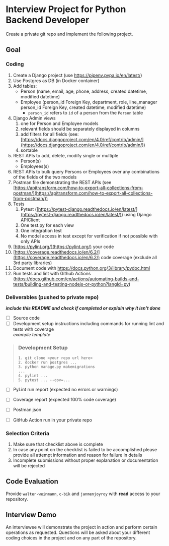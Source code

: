# Interview Project for Python Backend Developer

Create a private git repo and implement the following project.

## Goal
### Coding
1. Create a Django project (use https://pipenv.pypa.io/en/latest/)
2. Use Postgres as DB (in Docker container)
3. Add tables:
    - Person (name, email, age, phone, address, created datetime, modified datetime)
    - Employee (person_id Foreign Key, department, role, line_manager person_id Foreign Key, created datetime, modified datetime)
        - `person_id` refers to `id` of a person from the `Person` table
4. Django Admin views
    1. one for Person and Employee models
    2. relevant fields should be separately displayed in columns
    3. add filters for all fields (see: [https://docs.djangoproject.com/en/4.0/ref/contrib/admin/](https://docs.djangoproject.com/en/4.0/ref/contrib/admin/))
    4. sortable
6. REST APIs to add, delete, modify single or multiple
    - Person(s)
    - Employees(s) 
7. REST APIs to bulk query Persons or Employees over any combinations of the fields of the two models
8. Postman file demonstrating the REST APIs (see [https://apitransform.com/how-to-export-all-collections-from-postman/](https://apitransform.com/how-to-export-all-collections-from-postman/))
9. Tests
    1. Pytest ([https://pytest-django.readthedocs.io/en/latest/](https://pytest-django.readthedocs.io/en/latest/)) using Django APIClient
    2. One test.py for each view
    3. One integration test
    4. No model access in test except for verification if not possible with only APIs
11. [https://pylint.org/](https://pylint.org/) your code
12. [https://coverage.readthedocs.io/en/6.2/](https://coverage.readthedocs.io/en/6.2/) code coverage (exclude all 3rd party libraries)
13. Document code with https://docs.python.org/3/library/pydoc.html
14. Run tests and lint with Github Actions (https://docs.github.com/en/actions/automating-builds-and-tests/building-and-testing-nodejs-or-python?langId=py)

### Deliverables (pushed to private repo)
_**include this README and check if completed or explain why it isn't done**_
- [ ] Source code
- [ ] Development setup instructions including commands for running lint and tests with coverage
<br>_example template_
> ### Development Setup
> ```
> 1. git clone <your repo url here>
> 2. docker run postgres ...
> 3. python manage.py makemigrations
> ...
> 4. pylint ...
> 5. pytest ... --cov=...
> ```
- [ ] PyLint run report (expected no errors or warnings)
- [ ] Coverage report (expected 100% code coverage)
- [ ] Postman json
- [ ] GitHub Action run in your private repo



### Selection Criteria
1. Make sure that checklist above is complete
2. In case any point on the checklist is failed to be accomplished please provide all attempt information and reason for failure in details
3. Incomplete submissions without proper explanation or documentation will be rejected

## Code Evaluation
Provide `walter-weinmann`, `c-bik` and `janmenjoyroy` with **read** access to your repository.

## Interview Demo
An interviewee will demonstrate the project in action and perform certain operations as requested. Questions will be asked about your different coding choices in the project and on any part of the repository.
